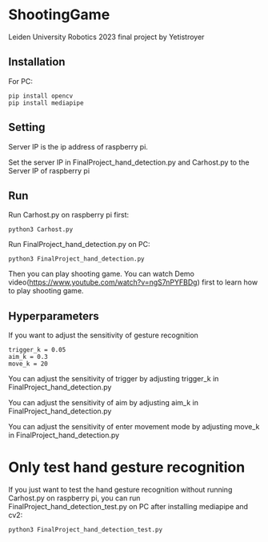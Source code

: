 # ShootingGame
 Leiden University Robotics 2023 final project by Yetistroyer

## Installation

For PC:

```
pip install opencv
pip install mediapipe
```

## Setting

Server IP is the ip address of raspberry pi.

Set the server IP in FinalProject_hand_detection.py and Carhost.py to the Server IP of raspberry pi

## Run

Run Carhost.py on raspberry pi first:
```
python3 Carhost.py
```

Run FinalProject_hand_detection.py on PC:
```
python3 FinalProject_hand_detection.py
```

Then you can play shooting game.
You can watch Demo video(https://www.youtube.com/watch?v=ngS7nPYFBDg) first to learn how to play shooting game.

## Hyperparameters 
If you want to adjust the sensitivity of gesture recognition
```
trigger_k = 0.05
aim_k = 0.3
move_k = 20
```
You can adjust the sensitivity of trigger by adjusting trigger_k in FinalProject_hand_detection.py

You can adjust the sensitivity of aim by adjusting aim_k in FinalProject_hand_detection.py

You can adjust the sensitivity of enter movement mode by adjusting move_k in FinalProject_hand_detection.py

# Only test hand gesture recognition 
If you just want to test the hand gesture recognition without running Carhost.py on raspberry pi, you can run FinalProject_hand_detection_test.py on PC after installing mediapipe and cv2:
```
python3 FinalProject_hand_detection_test.py
```



